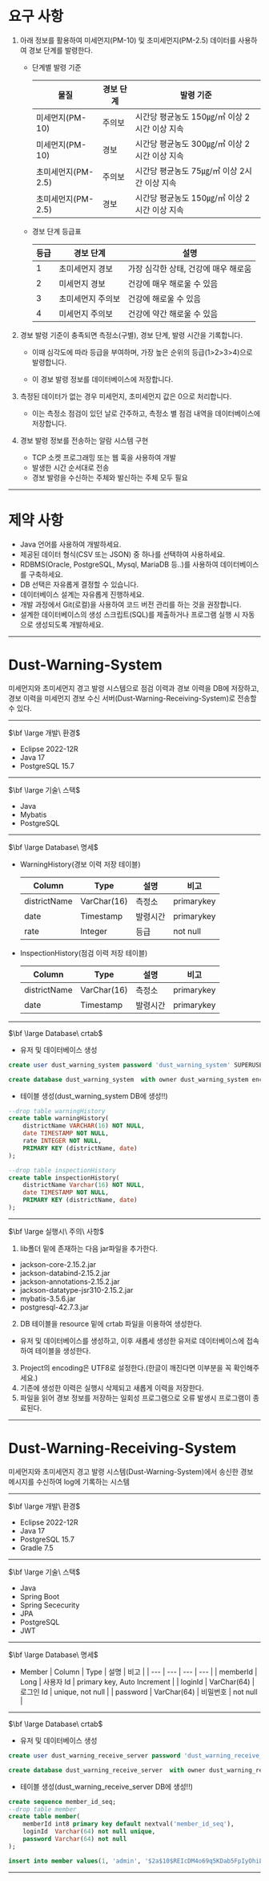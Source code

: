 # 요구 사항

1. 아래 정보를 활용하여 미세먼지(PM-10) 및 초미세먼지(PM-2.5) 데이터를 사용하여 경보 단계를 발령한다.
    - 단계별 발령 기준
        
        
        | 물질 | 경보 단계 | 발령 기준 |
        | --- | --- | --- |
        | 미세먼지(PM-10) | 주의보 | 시간당 평균농도 150㎍/㎥ 이상 2시간 이상 지속 |
        | 미세먼지(PM-10) | 경보 | 시간당 평균농도 300㎍/㎥ 이상 2시간 이상 지속 |
        | 초미세먼지(PM-2.5) | 주의보 | 시간당 평균농도 75㎍/㎥ 이상 2시간 이상 지속 |
        | 초미세먼지(PM-2.5) | 경보 | 시간당 평균농도 150㎍/㎥ 이상 2시간 이상 지속 |
    - 경보 단계 등급표
        
        
        | 등급 | 경보 단계 | 설명 |
        | --- | --- | --- |
        | 1 | 초미세먼지 경보 | 가장 심각한 상태, 건강에 매우 해로움 |
        | 2 | 미세먼지 경보 | 건강에 매우 해로울 수 있음 |
        | 3 | 초미세먼지 주의보 | 건강에 해로울 수 있음 |
        | 4 | 미세먼지 주의보 | 건강에 약간 해로울 수 있음 |
2. 경보 발령 기준이 충족되면 측정소(구별), 경보 단계, 발령 시간을 기록합니다.
    
    - 이때 심각도에 따라 등급을 부여하며, 가장 높은 순위의 등급(1>2>3>4)으로 발령합니다.
    
    - 이 경보 발령 정보를 데이터베이스에 저장합니다.
    
3. 측정된 데이터가 없는 경우 미세먼지, 초미세먼지 값은 0으로 처리합니다.
    
    - 이는 측정소 점검이 있던 날로 간주하고, 측정소 별 점검 내역을 데이터베이스에 저장합니다.

4. 경보 발령 정보를 전송하는 알람 시스템 구현
    - TCP 소켓 프로그래밍 또는 웹 훅을 사용하여 개발
    - 발생한 시간 순서대로 전송
    - 경보 발령을 수신하는 주체와 발신하는 주체 모두 필요

---

# 제약 사항

- Java 언어를 사용하여 개발하세요.
- 제공된 데이터 형식(CSV 또는 JSON) 중 하나를 선택하여 사용하세요.
- RDBMS(Oracle, PostgreSQL, Mysql, MariaDB 등..)를 사용하여 데이터베이스를 구축하세요.
- DB 선택은 자유롭게 결정할 수 있습니다.
- 데이터베이스 설계는 자유롭게 진행하세요.
- 개발 과정에서 Git(로컬)을 사용하여 코드 버전 관리를 하는 것을 권장합니다.
- 설계한 데이터베이스의 생성 스크립트(SQL)를 제출하거나 프로그램 실행 시 자동으로 생성되도록 개발하세요.


---

# Dust-Warning-System
미세먼지와 초미세먼지 경고 발령 시스템으로 점검 이력과 경보 이력을 DB에 저장하고,  
경보 이력을 미세먼지 경보 수신 서버(Dust-Warning-Receiving-System)로 전송할 수 있다.

--- 

$\bf \large 개발\ 환경$

- Eclipse 2022-12R
- Java 17
- PostgreSQL 15.7

---

$\bf \large 기술\ 스택$

- Java
- Mybatis
- PostgreSQL

---

$\bf \large Database\ 명세$

- WarningHistory(경보 이력 저장 테이블)
    
    
    | Column | Type | 설명 | 비고 |
    | --- | --- | --- | --- |
    | districtName | VarChar(16) | 측정소 | primarykey |
    | date | Timestamp | 발령시간 | primarykey |
    | rate | Integer | 등급 | not null |
- InspectionHistory(점검 이력 저장 테이블)
    
    
    | Column | Type | 설명 | 비고 |
    | --- | --- | --- | --- |
    | districtName | VarChar(16) | 측정소 | primarykey |
    | date | Timestamp | 발령시간 | primarykey |
   
---

$\bf \large Database\  crtab$

- 유저 및 데이터베이스 생성

```sql
create user dust_warning_system password 'dust_warning_system' SUPERUSER;

create database dust_warning_system  with owner dust_warning_system encoding 'UTF8';
```

- 테이블 생성(dust_warning_system DB에 생성!!)
```sql
--drop table warningHistory
create table warningHistory(
	districtName VARCHAR(16) NOT NULL,
    date TIMESTAMP NOT NULL,
    rate INTEGER NOT NULL,
    PRIMARY KEY (districtName, date)
);

--drop table inspectionHistory
create table inspectionHistory(
	districtName Varchar(16) NOT NULL,
	date TIMESTAMP NOT NULL,
	PRIMARY KEY (districtName, date)
);
```

---

$\bf \large 실행시\ 주의\ 사항$  

1. lib폴더 밑에 존재하는 다음 jar파일을 추가한다.
- jackson-core-2.15.2.jar
- jackson-databind-2.15.2.jar
- jackson-annotations-2.15.2.jar
- jackson-datatype-jsr310-2.15.2.jar
- mybatis-3.5.6.jar
- postgresql-42.7.3.jar
2. DB 테이블을 resource 밑에 crtab 파일을 이용하여 생성한다.
- 유저 및 데이터베이스를 생성하고, 이후 새롭세 생성한 유저로 데이터베이스에 접속하여 테이블을 생성한다.
3. Project의 encoding은 UTF8로 설정한다.(한글이 깨진다면 이부분을 꼭 확인해주세요.)
4. 기존에 생성한 이력은 실행시 삭제되고 새롭게 이력을 저장한다.
5. 파일을 읽어 경보 정보를 저장하는 일회성 프로그램으로 오류 발생시 프로그램이 종료된다.

---
# Dust-Warning-Receiving-System
미세먼지와 초미세먼지 경고 발령 시스템(Dust-Warning-System)에서 송신한 경보 메시지를 수신하여 log에 기록하는 시스템

--- 

$\bf \large 개발\ 환경$

- Eclipse 2022-12R
- Java 17
- PostgreSQL 15.7
- Gradle 7.5

---

$\bf \large 기술\ 스택$

- Java
- Spring Boot
- Spring Sececurity
- JPA
- PostgreSQL
- JWT

---

$\bf \large Database\ 명세$

- Member
    | Column | Type | 설명 | 비고 |
    | --- | --- | --- | --- |
    | memberId | Long | 사용자 Id | primary key, Auto Increment |
    | loginId | VarChar(64) | 로그인 Id | unique, not null |
    | password | VarChar(64) | 비밀번호 | not null |


---

$\bf \large Database\  crtab$

- 유저 및 데이터베이스 생성

```sql
create user dust_warning_receive_server password 'dust_warning_receive_server' SUPERUSER;

create database dust_warning_receive_server  with owner dust_warning_receive_server encoding 'UTF8';
```

- 테이블 생성(dust_warning_receive_server DB에 생성!!)
```sql
create sequence member_id_seq;
--drop table member
create table member(
	memberId int8 primary key default nextval('member_id_seq'),
	loginId  Varchar(64) not null unique,
	password Varchar(64) not null
);

insert into member values(1, 'admin', '$2a$10$REIcDM4o69q5KDab5FpIyOhiLIOm.EMuPFlFCApNptpvDdkS.QJjy');
```

---
